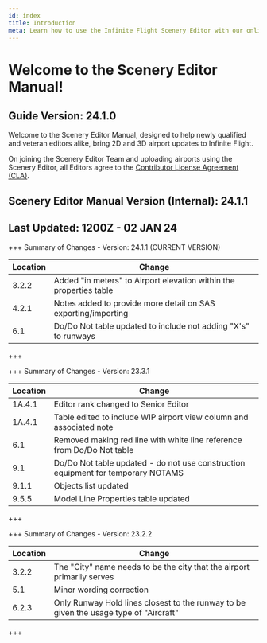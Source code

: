 ```yaml
---
id: index
title: Introduction
meta: Learn how to use the Infinite Flight Scenery Editor with our online documentation.
---
```


# Welcome to the Scenery Editor Manual!



## Guide Version: 24.1.0



Welcome to the Scenery Editor Manual, designed to help newly qualified and veteran editors alike, bring 2D and 3D airport updates to Infinite Flight. 



On joining the Scenery Editor Team and uploading airports using the Scenery Editor, all Editors agree to the [Contributor License Agreement (CLA)](https://github.com/infiniteflight/infiniteflight-localization/blob/main/CONTRIBUTING.md).



## Scenery Editor Manual Version (Internal): 24.1.1

## Last Updated: 1200Z - 02 JAN 24



+++ Summary of Changes - Version: 24.1.1 (CURRENT VERSION)

| Location | Change                                                       |
| -------- | ------------------------------------------------------------ |
| 3.2.2    | Added "in meters" to Airport elevation within the properties table |
| 4.2.1    | Notes added to provide more detail on SAS exporting/importing |
| 6.1      | Do/Do Not table updated to include not adding "X's" to runways |

+++



+++ Summary of Changes - Version: 23.3.1

| Location | Change                                                       |
| -------- | ------------------------------------------------------------ |
| 1A.4.1   | Editor rank changed to Senior Editor                         |
| 1A.4.1   | Table edited to include WIP airport view column and associated note |
| 6.1      | Removed making red line with white line reference from Do/Do Not table |
| 9.1      | Do/Do Not table updated - do not use construction equipment for temporary NOTAMS |
| 9.1.1    | Objects list updated                                         |
| 9.5.5    | Model Line Properties table updated                          |

+++



+++ Summary of Changes - Version: 23.2.2

| Location | Change                                                       |
| -------- | ------------------------------------------------------------ |
| 3.2.2    | The "City" name needs to be the city that the airport primarily serves |
| 5.1      | Minor wording correction                                     |
| 6.2.3    | Only Runway Hold lines closest to the runway to be given the usage type of "Aircraft" |

+++

